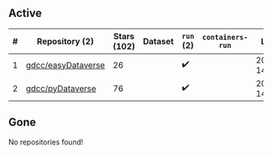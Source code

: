 ## Active
| # | Repository (2) | Stars (102) | Dataset | `run` (2) | `containers-run` | Last Modified |
| --- | --- | --- | --- | --- | --- | --- |
| 1 | [gdcc/easyDataverse](https://github.com/gdcc/easyDataverse) | 26 |  | :heavy_check_mark: |  | 2025-08-15 14:31:02+00:00 |
| 2 | [gdcc/pyDataverse](https://github.com/gdcc/pyDataverse) | 76 |  | :heavy_check_mark: |  | 2025-08-15 14:29:16+00:00 |

## Gone
No repositories found!
